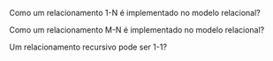 
Como um relacionamento 1-N é implementado no modelo relacional?

Como um relacionamento M-N é implementado no modelo relacional?

Um relacionamento recursivo pode ser 1-1? 
